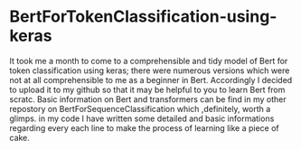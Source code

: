 # BertForTokenClassification-using-keras
It took me a month to come to a comprehensible and tidy model of Bert for token classification using keras; there were numerous versions which were not at all comprehensible to me as a beginner in Bert. Accordingly I decided to upload it to my github so that it may be helpful to you to learn Bert from scratc.
Basic information on Bert and transformers can be find in my other repostory on BertForSequenceClassification which ,definitely, worth a glimps.
in my code I have written some detailed and basic informations regarding every each line to make the process of learning like a piece of cake.
